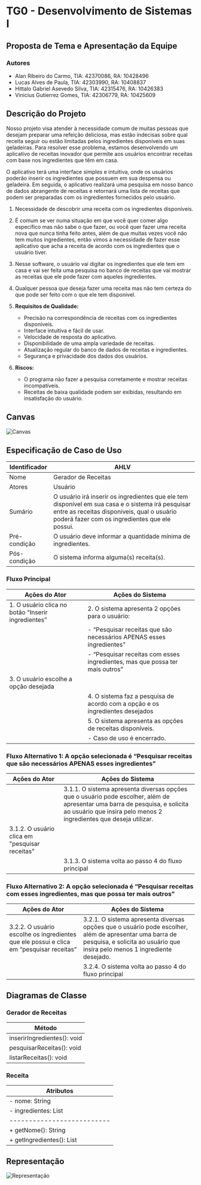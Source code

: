 # TG0 - Desenvolvimento de Sistemas I

## Proposta de Tema e Apresentação da Equipe

### Autores
* Alan Ribeiro do Carmo, TIA: 42370086, RA: 10428496
* Lucas Alves de Paula, TIA: 42303990, RA: 10408837
* Hittalo Gabriel Asevedo Silva, TIA: 42315476, RA: 10426383
* Vinicius Gutierrez Gomes, TIA: 42306779, RA: 10425609

## Descrição do Projeto
Nosso projeto visa atender à necessidade comum de muitas pessoas que desejam preparar uma refeição deliciosa, mas estão indecisas sobre qual receita seguir ou estão limitadas pelos ingredientes disponíveis em suas geladeiras. Para resolver esse problema, estamos desenvolvendo um aplicativo de receitas inovador que permite aos usuários encontrar receitas com base nos ingredientes que têm em casa.

O aplicativo terá uma interface simples e intuitiva, onde os usuários poderão inserir os ingredientes que possuem em sua despensa ou geladeira. Em seguida, o aplicativo realizará uma pesquisa em nosso banco de dados abrangente de receitas e retornará uma lista de receitas que podem ser preparadas com os ingredientes fornecidos pelo usuário.

1. Necessidade de descobrir uma receita com os ingredientes disponíveis.
2. É comum se ver numa situação em que você quer comer algo específico mas não sabe o que fazer, ou você quer fazer uma receita nova que nunca tinha feito antes, além de que muitas vezes você não tem muitos ingredientes, então vimos a necessidade de fazer esse aplicativo que acha a receita de acordo com os ingredientes que o usuário tiver.
3. Nesse software, o usuário vai digitar os ingredientes que ele tem em casa e vai ser feita uma pesquisa no banco de receitas que vai mostrar as receitas que ele pode fazer com aqueles ingredientes.
4. Qualquer pessoa que deseja fazer uma receita mas não tem certeza do que pode ser feito com o que ele tem disponível.
5. **Requisitos de Qualidade:**
   - Precisão na correspondência de receitas com os ingredientes disponíveis.
   - Interface intuitiva e fácil de usar.
   - Velocidade de resposta do aplicativo.
   - Disponibilidade de uma ampla variedade de receitas.
   - Atualização regular do banco de dados de receitas e ingredientes.
   - Segurança e privacidade dos dados dos usuários.

6. **Riscos:**
   - O programa não fazer a pesquisa corretamente e mostrar receitas incompatíveis.
   - Receitas de baixa qualidade podem ser exibidas, resultando em insatisfação do usuário.

## Canvas
![Canvas](https://github.com/ViniGomes30/Trabalho-/assets/126883066/444db95e-e439-4379-a998-38c3be4cf25d)

## Especificação de Caso de Uso
| Identificador | AHLV                 |
|---------------|----------------------|
| Nome          | Gerador de Receitas  |
| Atores        | Usuário              |
| Sumário       | O usuário irá inserir os ingredientes que ele tem disponível em sua casa e o sistema irá pesquisar entre as receitas disponíveis, qual o usuário poderá fazer com os ingredientes que ele possui. |
| Pré-condição  | O usuário deve informar a quantidade mínima de ingredientes. |
| Pós-condição  | O sistema informa alguma(s) receita(s). |

### Fluxo Principal
| Ações do Ator                                      | Ações do Sistema                                                                                   |
|----------------------------------------------------|----------------------------------------------------------------------------------------------------|
| 1. O usuário clica no botão “Inserir ingredientes” | 2. O sistema apresenta 2 opções para o usuário:                                                                                                                           |
|                                                    |    - “Pesquisar receitas que são necessários APENAS esses ingredientes”                                                                  |
|                                                    |    - “Pesquisar receitas com esses ingredientes, mas que possa ter mais outros”                                                            |
| 3. O usuário escolhe a opção desejada              |                                                                                                    |
|                                                    | 4. O sistema faz a pesquisa de acordo com a opção e os ingredientes desejados                        |
|                                                    | 5. O sistema apresenta as opções de receitas disponíveis.                                            |
|                                                    |    - Caso de uso é encerrado.                                                                     |

### Fluxo Alternativo 1: A opção selecionada é “Pesquisar receitas que são necessários APENAS esses ingredientes”
| Ações do Ator                              | Ações do Sistema                                                                                                                                   |
|--------------------------------------------|----------------------------------------------------------------------------------------------------------------------------------------------------|
|    | 3.1.1. O sistema apresenta diversas opções que o usuário pode escolher, além de apresentar uma barra de pesquisa, e solicita ao usuário que insira pelo menos 2 ingredientes que deseja utilizar. |
| 3.1.2. O usuário clica em "pesquisar receitas" |                                                                                                                                                   |
|                                            | 3.1.3. O sistema volta ao passo 4 do fluxo principal                                                                                               |

### Fluxo Alternativo 2: A opção selecionada é “Pesquisar receitas com esses ingredientes, mas que possa ter mais outros”
| Ações do Ator                              | Ações do Sistema                                                                                                                                   |
|--------------------------------------------|----------------------------------------------------------------------------------------------------------------------------------------------------|
| 3.2.2. O usuário escolhe os ingredientes que ele possui e clica em “pesquisar receitas” | 3.2.1. O sistema apresenta diversas opções que o usuário pode escolher, além de apresentar uma barra de pesquisa, e solicita ao usuário que insira pelo menos 1 ingrediente desejado. |
|                                            | 3.2.4. O sistema volta ao passo 4 do fluxo principal                                                                                               |

## Diagramas de Classe

### Gerador de Receitas
| Método                   |
|--------------------------|
| inserirIngredientes(): void |
| pesquisarReceitas(): void |
| listarReceitas(): void   |           

### Receita
| Atributos                 |
|--------------------------|
| - nome: String           |
| - ingredientes: List<String> |
|--------------------------|
| + getNome(): String      |
| + getIngredientes(): List<String>|

## Representação 
![Representação](https://github.com/ViniGomes30/Trabalho-/assets/126883066/d912efe2-35f2-4bd1-bd47-6a8ef12e6663)
